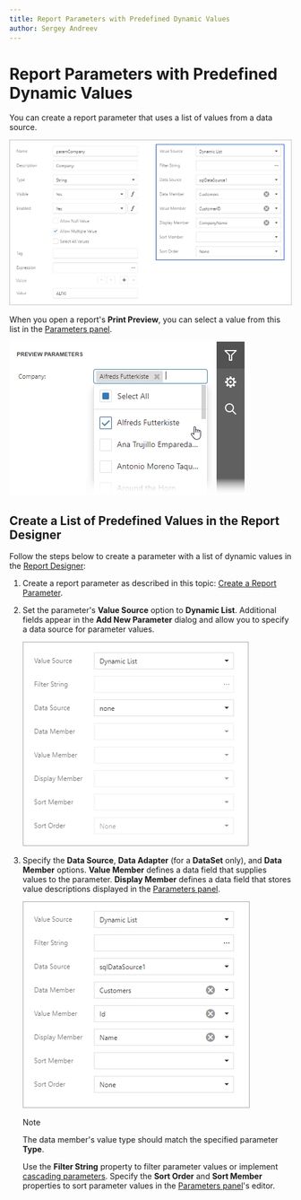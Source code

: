 ```yaml
---
title: Report Parameters with Predefined Dynamic Values
author: Sergey Andreev
---
```


# Report Parameters with Predefined Dynamic Values

You can create a report parameter that uses a list of values from a data source.

![Create a report parameter with dynamic values](../../../images/eurd-web-dynamic-parameter-values.png)

When you open a report's **Print Preview**, you can select a value from this list in the [Parameters panel](parameters-panel.md).

![Create a report parameter with dynamic values](../../../images/report-parameters-dynamic-values-preview.png)

## Create a List of Predefined Values in the Report Designer

Follow the steps below to create a parameter with a list of dynamic values in the [Report Designer](../first-look-at-the-report-designer.md):

1. Create a report parameter as described in this topic: [Create a Report Parameter](create-a-report-parameter.md).
2. Set the parameter's **Value Source** option to **Dynamic List**. Additional fields appear in the **Add New Parameter** dialog and allow you to specify a data source for parameter values.

    ![Specify dynamic values for a report parameter](../../../images/parameter-specify-dynamic-values.png)

3. Specify the **Data Source**, **Data Adapter** (for a **DataSet** only), and **Data Member** options. **Value Member** defines a data field that supplies values to the parameter. **Display Member** defines a data field that stores value descriptions displayed in the [Parameters panel](parameters-panel.md).

    ![Specify parameter options for a parameter with dynamic values](../../../images/report-parameters-dynamic-values16951.png)

    > [!NOTE]
    > The data member's value type should match the specified parameter **Type**.

    Use the **Filter String** property to filter parameter values or implement [cascading parameters](cascading-report-parameters.md). Specify the **Sort Order** and **Sort Member** properties to sort parameter values in the [Parameters panel](parameters-panel.md)'s editor.
